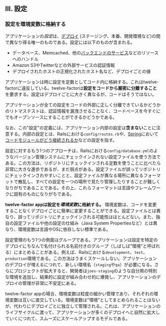 ## III. 設定
### 設定を環境変数に格納する

アプリケーションの*設定*は、[デプロイ](/codebase) (ステージング、本番、開発環境など)の間で異なり得る唯一のものである。設定には以下のものが含まれる。

* データベース、Memcached、他の[バックエンドのサービス](/backing-services)などのリソースへのハンドル 
* Amazon S3やTwitterなどの外部サービスの認証情報
* デプロイされたホストの正規化されたホスト名など、デプロイごとの値

アプリケーションは時に設定を定数としてコード内に格納する。これはtwelve-factorに違反している。twelve-factorは**設定をコードから厳密に分離すること**を要求する。設定はデプロイごとに大きく異なるが、コードはそうではない。

アプリケーションが全ての設定をコードの外部に正しく分離できているかどうかのリトマステストは、認証情報を漏洩させることなく、コードベースを今すぐにでもオープンソースにすることができるかどうかである。

なお、この"設定"の定義には、アプリケーション内部の設定は**含まない**ことに注意する。内部の設定とは、Railsにおける`config/routes.rb`や、[Spring](http://www.springsource.org/)において[コードモジュールがどう接続されるか](http://static.springsource.org/spring/docs/2.5.x/reference/beans.html)などの設定を指す。

設定に対するもう1つのアプローチは、Railsにおける`config/database.yml`のようなバージョン管理システムにチェックインされない設定ファイルを使う方法である。この方法は、リポジトリにチェックインされる定数を使うことに比べたら非常に大きな進歩であるが、まだ弱点がある。設定ファイルが誤ってリポジトリにチェックインされやすいことと、設定ファイルが異なる場所に異なるフォーマットで散乱し、すべての設定を一つの場所で見たり管理したりすることが難しくなりがちであることである。その上、これらフォーマットは言語やフレームワークに固有のものになりがちである。

**twelve-factor appは設定を*環境変数*に格納する。** 環境変数は、コードを変更することなくデプロイごとに簡単に変更することができる。設定ファイルとは異なり、誤ってリポジトリにチェックインされる可能性はほとんどない。また、独自の設定ファイルや他の設定の仕組み（Java System Propertiesなど）とは異なり、環境変数は言語やOSに依存しない標準である。

設定管理のもう1つの側面はグループである。アプリケーションは設定を特定のデプロイにちなんで名付けられる名前付きのグループ（しばしば"環境"と呼ばれる）にまとめることがある。例えば、Railsにおける`development`、`test`、`production`環境である。この方法はうまくスケールしない。アプリケーションのデプロイが増えるにつれて、新しい環境名（`staging`や`qa`）が必要になる。さらにプロジェクトが拡大すると、開発者は`joes-staging`のような自分用の特別な環境を追加し、結果的に設定が組み合わせ的に爆発し、アプリケーションのデプロイの管理が非常に不安定にある。

twelve-factor appの場合、環境変数は粒度の細かい管理であり、それぞれの環境変数は互いに直交している。環境変数は"環境"としてまとめられることはないが、代わりにデプロイごとに独立して管理される。これは、アプリケーションのライフサイクルに渡って、アプリケーションが多くのデプロイへと自然に拡大していくにつれて、スムーズにスケールアップするモデルである。
